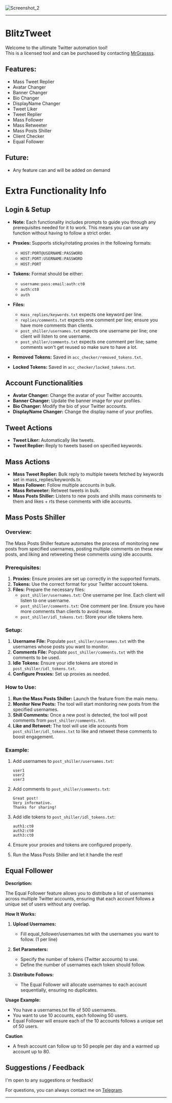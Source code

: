 ![Screenshot_2](https://github.com/user-attachments/assets/b976144b-13d3-4002-bf7d-4ce70a232a5f)

---

# BlitzTweet

Welcome to the ultimate Twitter automation tool!  
This is a licensed tool and can be purchased by contacting [MrGrassss](https://t.me/MrGrassss).

## Features:

- Mass Tweet Replier
- Avatar Changer
- Banner Changer
- Bio Changer
- DisplayName Changer
- Tweet Liker
- Tweet Replier
- Mass Follower
- Mass Retweeter
- Mass Posts Shiller
- Client Checker
- Equal Follower

## Future:

- Any feature can and will be added on demand

# Extra Functionality Info

## Login & Setup

- **Note:** Each functionality includes prompts to guide you through any prerequisites needed for it to work. This means you can use any function without having to follow a strict order.

- **Proxies:** Supports sticky/rotating proxies in the following formats:
  - `HOST:PORT@USERNAME:PASSWORD`
  - `HOST:PORT:USERNAME:PASSWORD`
  - `HOST:PORT`
  
- **Tokens:** Format should be either:
  - `username:pass:email:auth:ct0`
  - `auth:ct0`
  - `auth`
  
- **Files:** 
  - `mass_replies/keywords.txt` expects one keyword per line.
  - `replies/comments.txt` expects one comment per line; ensure you have more comments than clients.
  - `post_shiller/usernames.txt` expects one username per line; one client will listen to one username.
  - `post_shiller/comments.txt` expects one comment per line; same comments won't get reused so make sure to have a lot.

- **Removed Tokens:** Saved in `acc_checker/removed_tokens.txt`.
- **Locked Tokens:** Saved in `acc_checker/locked_tokens.txt`.

## Account Functionalities

- **Avatar Changer:** Change the avatar of your Twitter accounts.
- **Banner Changer:** Update the banner image for your profiles.
- **Bio Changer:** Modify the bio of your Twitter accounts.
- **DisplayName Changer:** Change the display name of your profiles.

## Tweet Actions

- **Tweet Liker:** Automatically like tweets.
- **Tweet Replier:** Reply to tweets based on specified keywords.


## Mass Actions

- **Mass Tweet Replier:** Bulk reply to multiple tweets fetched by keywords set in mass_replies/keywords.tx.
- **Mass Follower:** Follow multiple accounts in bulk.
- **Mass Retweeter:** Retweet tweets in bulk.
- **Mass Posts Shiller:** Listens to new posts and shills mass comments to them and likes + rts these comments with idle accounts.

## Mass Posts Shiller

### Overview:
The Mass Posts Shiller feature automates the process of monitoring new posts from specified usernames, posting multiple comments on these new posts, and liking and retweeting these comments using idle accounts.

### Prerequisites:
1. **Proxies:** Ensure proxies are set up correctly in the supported formats.
2. **Tokens:** Use the correct format for your Twitter account tokens.
3. **Files:** Prepare the necessary files:
   - `post_shiller/usernames.txt`: One username per line. Each client will listen to one username.
   - `post_shiller/comments.txt`: One comment per line. Ensure you have more comments than clients to avoid reuse.
   - `post_shiller/idl_tokens.txt`: Store your idle tokens here.

### Setup:
1. **Username File:** Populate `post_shiller/usernames.txt` with the usernames whose posts you want to monitor.
2. **Comments File:** Populate `post_shiller/comments.txt` with the comments to be used.
3. **Idle Tokens:** Ensure your idle tokens are stored in `post_shiller/idl_tokens.txt`.
4. **Configure Proxies:** Set up proxies as needed.

### How to Use:
1. **Run the Mass Posts Shiller:** Launch the feature from the main menu.
2. **Monitor New Posts:** The tool will start monitoring new posts from the specified usernames.
3. **Shill Comments:** Once a new post is detected, the tool will post comments from `post_shiller/comments.txt`.
4. **Like and Retweet:** The tool will use idle accounts from `post_shiller/idl_tokens.txt` to like and retweet these comments to boost engagement.

### Example:
1. Add usernames to `post_shiller/usernames.txt`:
   ```
   user1
   user2
   user3
   ```

2. Add comments to `post_shiller/comments.txt`:
   ```
   Great post!
   Very informative.
   Thanks for sharing!
   ```

3. Add idle tokens to `post_shiller/idl_tokens.txt`:
   ```
   auth1:ct0
   auth2:ct0
   auth3:ct0
   ```

4. Ensure your proxies and tokens are configured properly.

5. Run the Mass Posts Shiller and let it handle the rest!

## Equal Follower

**Description:**

The Equal Follower feature allows you to distribute a list of usernames across multiple Twitter accounts, 
ensuring that each account follows a unique set of users without any overlap. 

**How It Works:**

1. **Upload Usernames:**
   - Fill equal_follower/usernames.txt with the usernames you want to follow. (1 per line) 

2. **Set Parameters:**
   - Specify the number of tokens (Twitter accounts) to use.
   - Define the number of usernames each token should follow.

3. **Distribute Follows:**
   - The Equal Follower will allocate usernames to each account sequentially, ensuring no duplicates.

**Usage Example:**
- You have a usernames.txt file of 500 usernames.
- You want to use 10 accounts, each following 50 users.
- Equal Follower will ensure each of the 10 accounts follows a unique set of 50 users.

**Caution**
- A fresh account can follow up to 50 people per day and a warmed up account up to 80. 

## Suggestions / Feedback

I'm open to any suggestions or feedback!

For questions, you can always contact me on [Telegram](https://t.me/MrGrassss).

---
